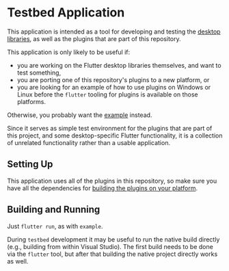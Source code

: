 # Testbed Application

This application is intended as a tool for developing and testing
the [desktop
libraries](https://github.com/flutter/flutter/wiki/Desktop-shells), as well
as the plugins that are part of this repository.

This application is only likely to be useful if:
* you are working on the Flutter desktop libraries themselves, and want to test
  something,
* you are porting one of this repository's plugins to a new platform, or
* you are looking for an example of how to use plugins on Windows or Linux
  before the `flutter` tooling for plugins is available on those platforms.

Otherwise, you probably want the [example](../example/) instead.

Since it serves as simple test environment for the plugins that are part of
this project, and some desktop-specific Flutter functionality, it is a
collection of unrelated functionality rather than a usable application.

## Setting Up

This application uses all of the plugins in this repository, so make sure you
have all the dependencies for
[building the plugins on your platform](../plugins/README.md).

## Building and Running

Just `flutter run`, as with `example`.

During `testbed` development it may be useful to run the native build directly
(e.g., building from within Visual Studio). The first build needs to be done
via the `flutter` tool, but after that building the native project directly
works as well.
